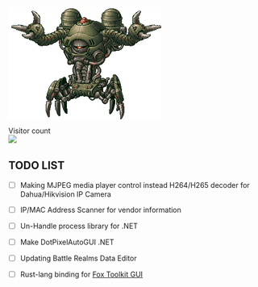<img align="center" src="https://github.com/KravitzMC/KravitzMC/blob/main/aa4.gif"> 

<p align="left"> 
  Visitor count<br>
  <img src="https://profile-counter.glitch.me/KravitzMC/count.svg"/>
<p align="left">


## TODO LIST

- [ ] Making MJPEG media player control instead H264/H265 decoder for Dahua/Hikvision IP Camera
- [ ] IP/MAC Address Scanner for vendor information
- [ ] Un-Handle process library for .NET
- [ ] Make DotPixelAutoGUI .NET
- [ ] Updating Battle Realms Data Editor
- [ ] Rust-lang binding for [Fox Toolkit GUI](http://www.fox-toolkit.org/)

